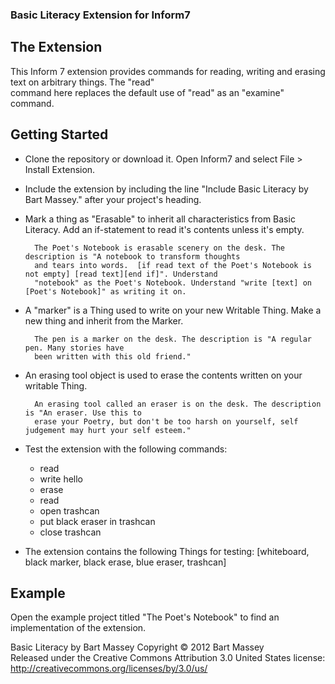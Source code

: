 <h3> Basic Literacy Extension for Inform7</h3>

<h2> The Extension </h2>

This Inform 7 extension provides commands for reading, writing and erasing text on arbitrary things. The "read" </br>
command here replaces the default use of "read" as an "examine" command.

<h2> Getting Started </h2>

- Clone the repository or download it. Open Inform7 and select File > Install Extension. 

- Include the extension by including the line "Include Basic Literacy by Bart Massey." after your project's heading.

- Mark a thing as "Erasable" to inherit all characteristics from Basic Literacy. Add an if-statement to read it's contents unless it's empty.

	
		The Poet's Notebook is erasable scenery on the desk. The description is "A notebook to transform thoughts 
		and tears into words.  [if read text of the Poet's Notebook is not empty] [read text][end if]". Understand 
		"notebook" as the Poet's Notebook. Understand "write [text] on [Poet's Notebook]" as writing it on.


- A "marker" is a Thing used to write on your new Writable Thing. Make a new thing and inherit from the Marker.

		The pen is a marker on the desk. The description is "A regular pen. Many stories have 
		been written with this old friend."

- An erasing tool object is used to erase the contents written on your writable Thing.
	
		An erasing tool called an eraser is on the desk. The description is "An eraser. Use this to
		erase your Poetry, but don't be too harsh on yourself, self judgement may hurt your self esteem."

- Test the extension with the following commands:

	- read 
	- write hello 
	- erase 
	- read  
	- open trashcan 
	- put black eraser in trashcan 
	- close trashcan

- The extension contains the following Things for testing: [whiteboard, black marker, black erase, blue eraser, trashcan]

<h2> Example </h2>

Open the example project titled "The Poet's Notebook" to find an implementation of the extension.

</hr>

Basic Literacy by Bart Massey
Copyright © 2012 Bart Massey  
Released under the Creative Commons Attribution 3.0 United States license:  
http://creativecommons.org/licenses/by/3.0/us/